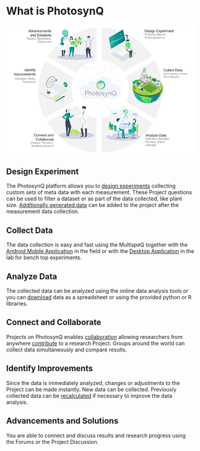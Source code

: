 # What is PhotosynQ

![The PhotosynQ Platform](./images/photosynq-overview.png)

## Design Experiment

The PhotosynQ platform allows you to [design experiments](./projects/create-a-new-project.md) collecting custom sets of meta data with each measurement. These Project questions can be used to filter a dataset or as part of the data collected, like plant size. [Additionally generated data](./projects/import-custom-data.md) can be added to the project after the measurement data collection.

## Collect Data

The data collection is easy and fast using the MultispeQ together with the [Android Mobile Application](../mobile-application/general.md) in the field or with the [Desktop Application](../desktop-application/general.md) in the lab for bench top experiments.

## Analyze Data

The collected data can be analyzed using the online data analysis tools or you can [download](./view-and-analyze-data/download-data.md) data as a spreadsheet or using the provided python or R libraries.

## Connect and Collaborate

Projects on PhotosynQ enables [collaboration](./projects/project-collaborators.md) allowing researchers from anywhere [contribute](./projects/join-a-project.md) to a research Project. Groups around the world can collect data simultaneously and compare results.

## Identify Improvements

Since the data is immediately analyzed, changes or adjustments to the Project can be made instantly. New data can be collected. Previously collected data can be [recalculated](./macros/create-edit-a-project.md) if necessary to improve the data analysis.

## Advancements and Solutions

You are able to connect and discuss results and research progress using the Forums or the Project Discussion.
